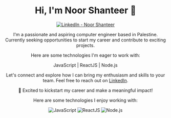 <!DOCTYPE html>
<html lang="en">

<body>


<h1 align="center">Hi, I'm Noor Shanteer 👋</h1>

<div align="center">
  <a href="https://www.linkedin.com/in/noorshanteer">
        <img src="https://img.shields.io/badge/linkedin-%230177B5?style=flat&logo=linkedin&logoColor=white" alt="LinkedIn - Noor Shanteer"/>
    </a>
</div>

<p align="center">I'm a passionate and aspiring computer engineer based in Palestine. Currently seeking opportunities to start my career and contribute to exciting projects.</p>

<p align="center">Here are some technologies I'm eager to work with:</p>

<div align="center">
    <p>JavaScript | ReactJS | Node.js</p>
</div>

<p align="center">Let's connect and explore how I can bring my enthusiasm and skills to your team. Feel free to reach out on <a href="https://www.linkedin.com/in/noorshanteer">LinkedIn</a>.</p>

<p align="center">🔭 Excited to kickstart my career and make a meaningful impact!</p>

<p align="center">Here are some technologies I enjoy working with:</p>

<div align="center">
    <img src="https://img.shields.io/badge/javascript-%23323330?style=flat&logo=javascript&logoColor=%23F7DF1E" alt="JavaScript"/>
    <img src="https://img.shields.io/badge/react-%2320232a?style=flat&logo=react&logoColor=%2361DAFB" alt="ReactJS"/>
    <img src="https://img.shields.io/badge/node.js-%2343853D?style=flat&logo=node.js&logoColor=%23F7DF1E" alt="Node.js"/>
</div>

</body>
</html>

